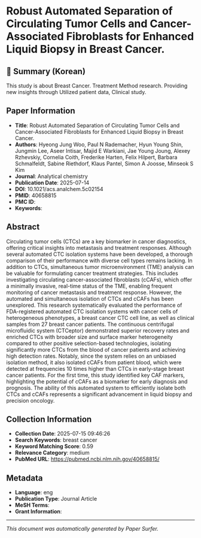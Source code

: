 # Robust Automated Separation of Circulating Tumor Cells and Cancer-Associated Fibroblasts for Enhanced Liquid Biopsy in Breast Cancer.

## 📝 Summary (Korean)
This study is about Breast Cancer. Treatment Method research. Providing new insights through Utilized patient data, Clinical study.

## Paper Information
- **Title**: Robust Automated Separation of Circulating Tumor Cells and Cancer-Associated Fibroblasts for Enhanced Liquid Biopsy in Breast Cancer.
- **Authors**: Hyeong Jung Woo, Paul N Rademacher, Hyun Young Shin, Jungmin Lee, Aseer Intisar, Majid E Warkiani, Jae Young Joung, Alexey Rzhevskiy, Cornelia Coith, Frederike Harten, Felix Hilpert, Barbara Schmalfeldt, Sabine Riethdorf, Klaus Pantel, Simon A Joosse, Minseok S Kim
- **Journal**: Analytical chemistry
- **Publication Date**: 2025-07-14
- **DOI**: 10.1021/acs.analchem.5c02154
- **PMID**: 40658815
- **PMC ID**: 
- **Keywords**: 

## Abstract
Circulating tumor cells (CTCs) are a key biomarker in cancer diagnostics, offering critical insights into metastasis and treatment responses. Although several automated CTC isolation systems have been developed, a thorough comparison of their performance with diverse cell types remains lacking. In addition to CTCs, simultaneous tumor microenvironment (TME) analysis can be valuable for formulating cancer treatment strategies. This includes investigating circulating cancer-associated fibroblasts (cCAFs), which offer a minimally invasive, real-time status of the TME, enabling frequent monitoring of cancer metastasis and treatment response. However, the automated and simultaneous isolation of CTCs and cCAFs has been unexplored. This research systematically evaluated the performance of FDA-registered automated CTC isolation systems with cancer cells of heterogeneous phenotypes, a breast cancer CTC cell line, as well as clinical samples from 27 breast cancer patients. The continuous centrifugal microfluidic system (CTCeptor) demonstrated superior recovery rates and enriched CTCs with broader size and surface marker heterogeneity compared to other positive selection-based technologies, isolating significantly more CTCs from the blood of cancer patients and achieving high detection rates. Notably, since the system relies on an unbiased isolation method, it also isolated cCAFs from patient blood, which were detected at frequencies 10 times higher than CTCs in early-stage breast cancer patients. For the first time, this study identified key CAF markers, highlighting the potential of cCAFs as a biomarker for early diagnosis and prognosis. The ability of this automated system to efficiently isolate both CTCs and cCAFs represents a significant advancement in liquid biopsy and precision oncology.

## Collection Information
- **Collection Date**: 2025-07-15 09:46:26
- **Search Keywords**: breast cancer
- **Keyword Matching Score**: 0.59
- **Relevance Category**: medium
- **PubMed URL**: https://pubmed.ncbi.nlm.nih.gov/40658815/

## Metadata
- **Language**: eng
- **Publication Type**: Journal Article
- **MeSH Terms**: 
- **Grant Information**: 

---
*This document was automatically generated by Paper Surfer.*
